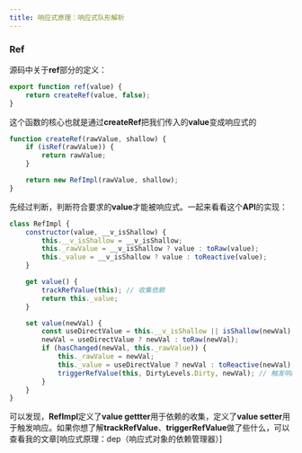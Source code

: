 ```yaml
---
title: 响应式原理：响应式队形解析
---
```


### Ref

源码中关于**ref**部分的定义：

```javascript
export function ref(value) {
    return createRef(value, false);
}
```

这个函数的核心也就是通过**createRef**把我们传入的**value**变成响应式的

```javascript
function createRef(rawValue, shallow) {
    if (isRef(rawValue)) {
        return rawValue;
    }

    return new RefImpl(rawValue, shallow);
}
```

先经过判断，判断符合要求的**value**才能被响应式。一起来看看这个**API**的实现：

```javascript
class RefImpl {
    constructor(value, __v_isShallow) {
        this.__v_isShallow = __v_isShallow;
        this._rawValue = __v_isShallow ? value : toRaw(value);
        this._value = __v_isShallow ? value : toReactive(value);
    }

    get value() {
        trackRefValue(this); // 收集依赖
        return this._value;
    }

    set value(newVal) {
        const useDirectValue = this.__v_isShallow || isShallow(newVal) || isReadonly(newVal);
        newVal = useDirectValue ? newVal : toRaw(newVal);
        if (hasChanged(newVal, this._rawValue)) {
            this._rawValue = newVal;
            this._value = useDirectValue ? newVal : toReactive(newVal);
            triggerRefValue(this, DirtyLevels.Dirty, newVal); // 触发响应
        }
    }
}
```

可以发现，**RefImpl**定义了**value gettter**用于依赖的收集，定义了**value setter**用于触发响应。如果你想了解**trackRefValue**、**triggerRefValue**做了些什么，可以查看我的文章[响应式原理：dep（响应式对象的依赖管理器）]

